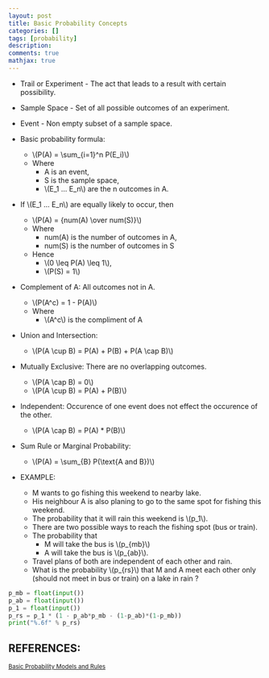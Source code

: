 ```yaml
---
layout: post
title: Basic Probability Concepts
categories: []
tags: [probability]
description:
comments: true
mathjax: true
---
```


* Trail or Experiment - The act that leads to a result with certain possibility.
* Sample Space	- Set of all possible outcomes of an experiment.
* Event -	Non empty subset of a sample space.

* Basic probability formula:
  * \\(P(A) = \sum_{i=1}^n P(E_i)\\)
  * Where
    * A is an event,
    * S is the sample space,
    * \\(E_1 ... E_n\\) are the n outcomes in A.

* If \\(E_1 ... E_n\\) are equally likely to occur, then
    * \\(P(A) = {num(A) \over num(S)}\\)
  * Where
    * num(A) is the number of outcomes in A,
    * num(S) is the number of outcomes in S
  * Hence
    * \\(0 \leq P(A) \leq 1\\),
    * \\(P(S) = 1\\)

* Complement of A: All outcomes not in A.
  * \\(P(A^c) = 1 - P(A)\\)
  * Where
    * \\(A^c\\) is the compliment of A

* Union and Intersection:
  * \\(P(A \cup B) = P(A) + P(B) + P(A \cap B)\\)

* Mutually Exclusive: There are no overlapping outcomes.
  * \\(P(A \cap B) = 0\\)
  * \\(P(A \cup B) = P(A) + P(B)\\)

* Independent: Occurence of one event does not effect the occurence of the other.
  * \\(P(A \cap B) = P(A) * P(B)\\)

* Sum Rule or Marginal Probability:
  * \\(P(A) = \sum_{B} P(\text{A and B})\\)

* EXAMPLE:
  * M wants to go fishing this weekend to nearby lake.
  * His neighbour A is also planing to go to the same spot for fishing this weekend.
  * The probability that it will rain this weekend is \\(p_1\\).
  * There are two possible ways to reach the fishing spot (bus or train).
  * The probability that
    * M will take the bus is \\(p_{mb}\\)
    * A will take the bus is \\(p_{ab}\\).
  * Travel plans of both are independent of each other and rain.
  * What is the probability \\(p_{rs}\\) that M and A meet each other only (should not meet in bus or train) on a lake in rain ?

```python
p_mb = float(input())
p_ab = float(input())
p_1 = float(input())
p_rs = p_1 * (1 - p_ab*p_mb - (1-p_ab)*(1-p_mb))
print("%.6f" % p_rs)
```

## REFERENCES:

<small>[Basic Probability Models and Rules](https://www.hackerearth.com/practice/machine-learning/prerequisites-of-machine-learning/basic-probability-models-and-rules/tutorial/)</small>
